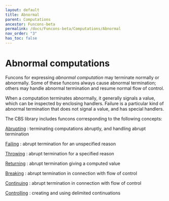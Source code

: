 ```yaml
---
layout: default
title: Abnormal
parent: Computations
ancestor: Funcons-beta
permalink: /docs/Funcons-beta/Computations/Abnormal
nav_order: "3"
has_toc: false
---
```


Abnormal computations
=====================

Funcons for expressing *abnormal computation* may terminate normally or abnormally.
Some of these funcons always cause abnormal termination; others may handle abnormal termination and resume normal flow of control.

When a computation terminates abnormally, it generally signals a value, which can be inspected by enclosing handlers.
Failure is a particular kind of abnormal termination that does not signal a value, and has special handlers.

The CBS library includes funcons corresponding to the following concepts:

[Abrupting]
: terminating computations abruptly, and handling abrupt termination

[Failing]
: abrupt termination for an unspecified reason

[Throwing]
: abrupt termination for a specified reason

[Returning]
: abrupt termination giving a computed value

[Breaking]
: abrupt termination in connection with flow of control

[Continuing]
: abrupt termination in connection with flow of control

[Controlling]
: creating and using delimited continuations

[abrupting]:   /CBS-beta/Funcons-beta/Computations/Abnormal/Abrupting/
[failing]:     /CBS-beta/Funcons-beta/Computations/Abnormal/Failing/
[throwing]:    /CBS-beta/Funcons-beta/Computations/Abnormal/Throwing/
[returning]:   /CBS-beta/Funcons-beta/Computations/Abnormal/Returning/
[breaking]:    /CBS-beta/Funcons-beta/Computations/Abnormal/Breaking/
[continuing]:  /CBS-beta/Funcons-beta/Computations/Abnormal/Continuing/
[controlling]: /CBS-beta/Funcons-beta/Computations/Abnormal/Controlling/

[Unstable-Funcons-beta]: /CBS-beta/docs/Unstable-Funcons-beta
